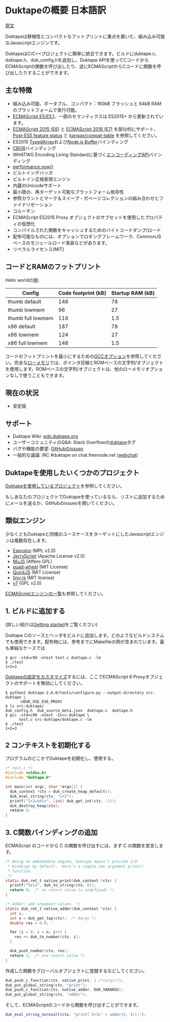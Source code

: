 # Duktapeの概要 日本語訳

[原文](https://duktape.org/index.html)

Duktapeは移植性とコンパクトなフットプリントに重点を置いた、組み込み可能なJavascriptエンジンです。

DuktapeはC/C++プロジェクトに簡単に統合できます。ビルドにduktape.c、duktape.h、duk_config.hを追加し、Duktape APIを使ってCコードからECMAScriptの関数を呼び出したり、逆にECMAScriptからCコードに関数を呼び出したりすることができます。


## 主な特徴

- 組み込み可能、ポータブル、コンパクト：160kB フラッシュと 64kB RAM のプラットフォームで実行可能。
- [ECMAScript E5/E5.1](http://www.ecma-international.org/ecma-262/5.1/)、一部のセマンティクスは ES2015+ から更新されています。
- [ECMAScript 2015 (E6)](http://www.ecma-international.org/ecma-262/6.0/index.html) と [ECMAScript 2016 (E7)](http://www.ecma-international.org/ecma-262/7.0/index.html) を部分的にサポート、[Post-ES5 feature status](http://wiki.duktape.org/PostEs5Features.html) と [kangax/compat-table](https://kangax.github.io/compat-table) を参照してください。
- ES2015 [TypedArray](https://www.khronos.org/registry/typedarray/specs/latest/)および[Node.js Buffer](https://nodejs.org/docs/v6.9.1/api/buffer.html)バインディング
- [CBOR](http://cbor.io/)バインディング
- WHATWG Encoding Living Standardに基づく[エンコーディングAPI](https://encoding.spec.whatwg.org/#api)バインディング
- [performance.now()](https://www.w3.org/TR/hr-time/#dom-performance-now)
- ビルトインデバッガ
- ビルトイン正規表現エンジン
- 内蔵のUnicodeサポート
- 最小限の、再ターゲット可能なプラットフォーム依存性
- 参照カウントとマーク＆スイープ・ガベージコレクションの組み合わせとファイナリゼーション
- コルーチン
- ECMAScript ES2015 Proxy オブジェクトのサブセットを使用したプロパティの仮想化
- コンパイルされた関数をキャッシュするためのバイトコードダンプ/ロード
- 配布可能なものには、オプションでロギングフレームワーク、CommonJSベースのモジュールロード実装などがあります。
- リベラルライセンス(MIT)


## コードとRAMのフットプリント

Hello worldの[例](https://github.com/svaarala/duktape/blob/master/util/index_page_sizes.sh):

| Config | Code footprint (kB) | Startup RAM (kB) |
| ---- | ---- | ---- |
| thumb default | 148 | 78 |
| thumb lowmem | 96 | 27 |
| thumb full lowmem | 119 | 1.5 |
| x86 default | 187 | 78 |
| x86 lowmem | 124 | 27 |
| x86 full lowmem | 148 | 1.5 |

コードのフットプリントを最小にするための[GCCオプション](https://github.com/svaarala/duktape/blob/master/doc/low-memory.rst#optimizing-code-footprint)を参照してください。完全な[ローメモリ](https://github.com/svaarala/duktape/blob/master/doc/low-memory.rst)では、ポインタ圧縮とROMベースの文字列/オブジェクトを使用します。ROMベースの文字列/オブジェクトは、他のローメモリオプションなしで使うこともできます。


## 現在の状況

- 安定版


## サポート

- Duktape Wiki: [wiki.duktape.org](http://wiki.duktape.org/)
- ユーザーコミュニティのQ&A: Stack Overflowの[duktape](http://stackoverflow.com/questions/tagged/duktape)タグ
- バグや機能の要望: [GitHubのissues](https://github.com/svaarala/duktape/issues)
- 一般的な議論: IRC #duktape on chat.freenode.net ([webchat](https://webchat.freenode.net/))


## Duktapeを使用したいくつかのプロジェクト

[Duktapeを使用しているプロジェクト](http://wiki.duktape.org/ProjectsUsingDuktape.html)を参照してください。

もしあなたのプロジェクトでDuktapeを使っているなら、リストに追加するためにメールを送るか、GitHubのissuesを開いてください。


## 類似エンジン

少なくともDuktapeと同様のユースケースをターゲットにしたJavascriptエンジンは複数存在します。

- [Espruino](https://github.com/espruino/Espruino) (MPL v2.0)
- [JerryScript](http://jerryscript.net/) (Apache License v2.0)
- [MuJS](http://mujs.com/) (Affero GPL)
- [quad-wheel](https://code.google.com/p/quad-wheel/) (MIT License)
- [QuickJS](https://bellard.org/quickjs/) (MIT License)
- [tiny-js](https://github.com/gfwilliams/tiny-js) (MIT license)
- [v7](https://github.com/cesanta/v7) (GPL v2.0)

[ECMAScriptエンジンの一覧](https://en.wikipedia.org/wiki/List_of_ECMAScript_engines)も参照してください。


## 1. ビルドに追加する

(詳しい紹介は[Getting started](https://duktape.org/guide.html#gettingstarted)をご覧ください)

Duktape Cのソースとヘッダをビルドに追加します。どのようなビルドシステムでも使用できます。配布物には、参考までにMakefileの例が含まれています。最も単純なケースでは

```
$ gcc -std=c99 -otest test.c duktape.c -lm
$ ./test
1+2=3
```


[Duktapeの設定をカスタマイズ](http://wiki.duktape.org/Configuring.html)するには、ここでECMAScript 6 Proxyオブジェクトのサポートを無効にしてください。

```
$ python2 duktape-2.6.0/tools/configure.py --output-directory src-duktape \
      -UDUK_USE_ES6_PROXY
$ ls src-duktape/
duk_config.h  duk_source_meta.json  duktape.c  duktape.h
$ gcc -std=c99 -otest -Isrc-duktape \
      test.c src-duktape/duktape.c -lm
$ ./test
1+2=3
```


## 2 コンテキストを初期化する

プログラムのどこかでDuktapeを初期化し、使用する。

```c
/* test.c */
#include <stdio.h>
#include "duktape.h"

int main(int argc, char *argv[]) {
  duk_context *ctx = duk_create_heap_default();
  duk_eval_string(ctx, "1+2");
  printf("1+2=%d\n", (int) duk_get_int(ctx, -1));
  duk_destroy_heap(ctx);
  return 0;
}
```


## 3. C関数バインディングの追加

ECMAScript のコードから C の関数を呼び出すには、まず C の関数を宣言します。

```c
/* Being an embeddable engine, Duktape doesn't provide I/O
 * bindings by default.  Here's a simple one argument print()
 * function.
 */
static duk_ret_t native_print(duk_context *ctx) {
  printf("%s\n", duk_to_string(ctx, 0));
  return 0;  /* no return value (= undefined) */
}

/* Adder: add argument values. */
static duk_ret_t native_adder(duk_context *ctx) {
  int i;
  int n = duk_get_top(ctx);  /* #args */
  double res = 0.0;

  for (i = 0; i < n; i++) {
    res += duk_to_number(ctx, i);
  }

  duk_push_number(ctx, res);
  return 1;  /* one return value */
}
```


作成した関数をグローバルオブジェクトに登録するなどしてください。

```c
duk_push_c_function(ctx, native_print, 1 /*nargs*/);
duk_put_global_string(ctx, "print");
duk_push_c_function(ctx, native_adder, DUK_VARARGS);
duk_put_global_string(ctx, "adder");
```


そして、ECMAScriptのコードから関数を呼び出すことができます。

```javascript
duk_eval_string_noresult(ctx, "print('2+3=' + adder(2, 3));");
```


